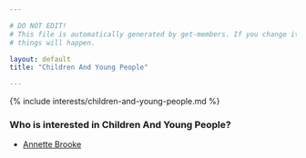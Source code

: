 ```yaml
---

# DO NOT EDIT!
# This file is automatically generated by get-members. If you change it, bad
# things will happen.

layout: default
title: "Children And Young People"

---
```


{% include interests/children-and-young-people.md %}

### Who is interested in Children And Young People?


* [Annette Brooke](/members/annette-brooke.html)
